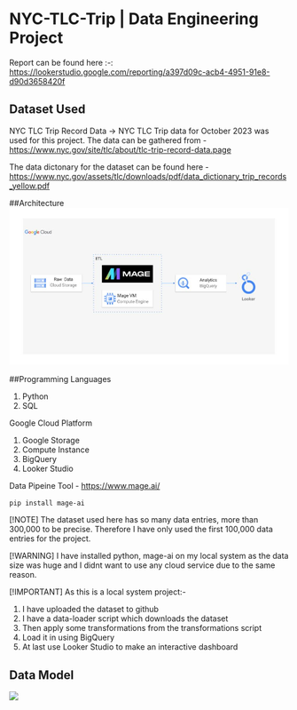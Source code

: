 # NYC-TLC-Trip | Data Engineering Project

Report can be found here :-: https://lookerstudio.google.com/reporting/a397d09c-acb4-4951-91e8-d90d3658420f

## Dataset Used
NYC TLC Trip Record Data
-> NYC TLC Trip data for October 2023 was used for this project.
The data can be gathered from - https://www.nyc.gov/site/tlc/about/tlc-trip-record-data.page

The data dictonary for the dataset can be found here - https://www.nyc.gov/assets/tlc/downloads/pdf/data_dictionary_trip_records_yellow.pdf

##Architecture
<img src="images/architecture.jpg">

##Programming Languages
1. Python
2. SQL

Google Cloud Platform
1. Google Storage
2. Compute Instance 
3. BigQuery
4. Looker Studio

Data Pipeine Tool - https://www.mage.ai/
``` shell
pip install mage-ai
```

[!NOTE]
The dataset used here has so many data entries, more than 300,000 to be precise. Therefore I have only used the first 100,000 data entries for the project.

[!WARNING]
I have installed python, mage-ai on my local system as the data size was huge and I didnt want to use any cloud service due to the same reason.

[!IMPORTANT]
As this is a local system project:- 
  1. I have uploaded the dataset to github
  2. I have a data-loader script which downloads the dataset
  3. Then apply some transformations from the transformations script
  4. Load it in using BigQuery
  5. At last use Looker Studio to make an interactive dashboard


## Data Model
<img src="images/data_model.jpeg">
